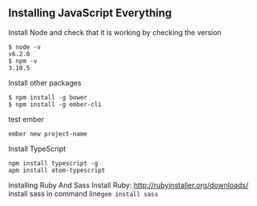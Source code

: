 

## Installing JavaScript Everything
Install Node and check that it is working by checking the version
```console
$ node -v
v6.2.0
$ npm -v
3.10.5
```
Install other packages
```console
$ npm install -g bower
$ npm install -g ember-cli
```
test ember
```console
ember new project-name
```
Install TypeScript
```console
npm install typescript -g
apm install atom-typescript
```

Installing Ruby And Sass
Install Ruby:
http://rubyinstaller.org/downloads/
install sass in command line```gem install sass```
